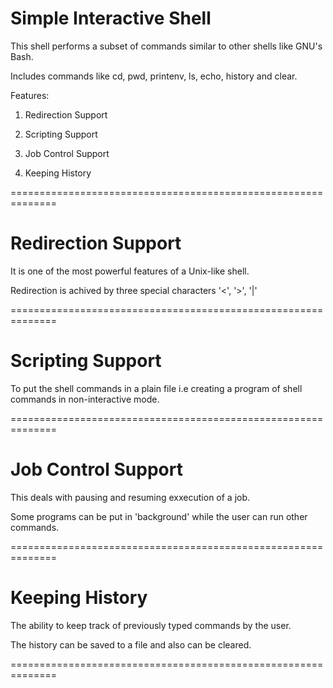 Simple Interactive Shell
========================

This shell performs a subset of commands similar to other shells like GNU's Bash.

Includes commands like cd, pwd, printenv, ls, echo, history and clear.

Features: 

1. Redirection Support 

2. Scripting Support

3. Job Control Support

4. Keeping History

==============================================================

Redirection Support
===================

It is one of the most powerful features of a Unix-like shell.

Redirection is achived by three special characters '<', '>', '|'

==============================================================

Scripting Support
=================

To put the shell commands in a plain file i.e creating a program of shell commands in non-interactive mode.

==============================================================

Job Control Support
===================

This deals with pausing and resuming exxecution of a job.

Some programs can be put in 'background' while the user can run other commands.

==============================================================

Keeping History
===============

The ability to keep track of previously typed commands by the user.

The history can be saved to a file and also can be cleared.

==============================================================

